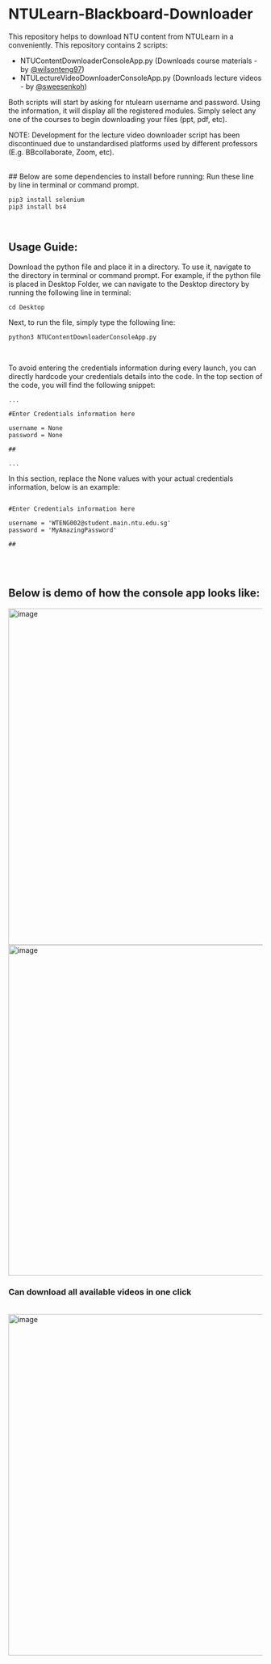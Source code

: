 # NTULearn-Blackboard-Downloader
This repository helps to download NTU content from NTULearn in a conveniently. This repository contains 2 scripts:
- NTUContentDownloaderConsoleApp.py (Downloads course materials - by [@wilsonteng97](https://github.com/wilsonteng97))
- NTULectureVideoDownloaderConsoleApp.py (Downloads lecture videos - by [@sweesenkoh](https://github.com/sweesenkoh))

Both scripts will start by asking for ntulearn username and password. Using the information, it will display all the registered modules. Simply select any one of the courses to begin downloading your files (ppt, pdf, etc). 

NOTE: Development for the lecture video downloader script has been discontinued due to unstandardised platforms used by different professors (E.g. BBcollaborate, Zoom, etc).

</br>
## Below are some dependencies to install before running: 
Run these line by line in terminal or command prompt. 

```
pip3 install selenium
pip3 install bs4
```

</br>

## Usage Guide: 

Download the python file and place it in a directory. To use it, navigate to the directory in terminal or command prompt. For example, if the python file is placed in Desktop Folder, we can navigate to the Desktop directory by running the following line in terminal:

```
cd Desktop
```
Next, to run the file, simply type the following line:

```
python3 NTUContentDownloaderConsoleApp.py 
```
</br>

To avoid entering the credentials information during every launch, you can directly hardcode your credentials details into the code. In the top section of the code, you will find the following snippet:

```
...

#Enter Credentials information here

username = None
password = None

##

...
```


In this section, replace the None values with your actual credentials information, below is an example:
```

#Enter Credentials information here

username = 'WTENG002@student.main.ntu.edu.sg'
password = 'MyAmazingPassword'

##

```
</br></br>


## Below is demo of how the console app looks like:
<img width="666" alt="image" src="https://user-images.githubusercontent.com/48687942/65212365-6392d580-dad4-11e9-9181-0650319e134b.png">

<img width="655" alt="image" src="https://user-images.githubusercontent.com/48687942/65212429-a359bd00-dad4-11e9-9e92-812ef1bfeffa.png">

</br>

### Can download all available videos in one click

</br>
<img width="676" alt="image" src="https://user-images.githubusercontent.com/48687942/65214099-41e91c80-dadb-11e9-8d34-3d0243cd6f9a.png">


